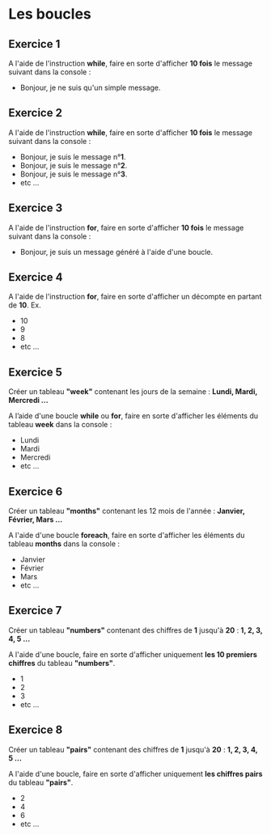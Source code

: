 # Les boucles

## Exercice 1
A l'aide de l'instruction  **while**, faire en sorte d'afficher **10 fois** le message suivant dans la console :

* Bonjour, je ne suis qu'un simple message.


## Exercice 2
A l'aide de l'instruction  **while**, faire en sorte d'afficher **10 fois** le message suivant dans la console :

* Bonjour, je suis le message n°**1**.
* Bonjour, je suis le message n°**2**.
* Bonjour, je suis le message n°**3**.
* etc ...


## Exercice 3
A l'aide de l'instruction  **for**, faire en sorte d'afficher **10 fois** le message suivant dans la console :

* Bonjour, je suis un message généré à l'aide d'une boucle. 


## Exercice 4
A l'aide de l'instruction  **for**, faire en sorte d'afficher un décompte en partant de **10**. Ex.

* 10
* 9
* 8
* etc ...


## Exercice 5
Créer un tableau **"week"** contenant les jours de la semaine : **Lundi, Mardi, Mercredi ...**

A l’aide d'une boucle **while** ou **for**, faire en sorte d'afficher les éléments du tableau **week** dans la console :

* Lundi
* Mardi
* Mercredi
* etc ...


## Exercice 6
Créer un tableau **"months"** contenant les 12 mois de l'année : **Janvier, Février, Mars ...**

A l'aide d'une boucle **foreach**, faire en sorte d'afficher les éléments du tableau **months** dans la console :

* Janvier
* Février
* Mars
* etc ...


## Exercice 7

Créer un tableau **"numbers"** contenant des chiffres de **1** jusqu'à **20** : **1, 2, 3, 4, 5 ...**

A l'aide d'une boucle, faire en sorte d'afficher uniquement **les 10 premiers chiffres** du tableau **"numbers"**.

* 1
* 2
* 3
* etc ...


## Exercice 8

Créer un tableau **"pairs"** contenant des chiffres de **1** jusqu'à **20** : **1, 2, 3, 4, 5 ...**

A l'aide d'une boucle, faire en sorte d'afficher uniquement **les chiffres pairs** du tableau **"pairs"**.

* 2
* 4
* 6
* etc ...
